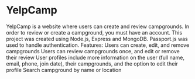 # YelpCamp
YelpCamp is a website where users can create and review campgrounds. In order to review or create a campground, you must have an account. This project was created using Node.js, Express and MongoDB. Passport.js was used to handle authentication.
Features:
Users can create, edit, and remove campgrounds
Users can review campgrounds once, and edit or remove their review
User profiles include more information on the user (full name, email, phone, join date), their campgrounds, and the option to edit their profile
Search campground by name or location
